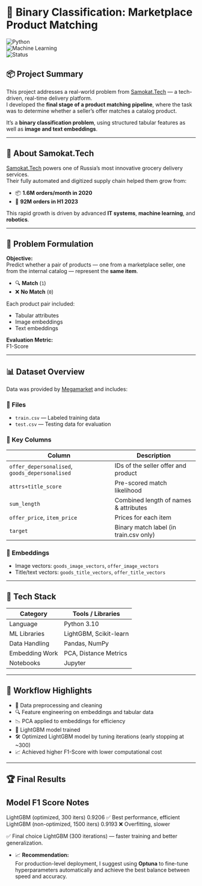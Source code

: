 # 🧠 Binary Classification: Marketplace Product Matching  
![Python](https://img.shields.io/badge/Python-3.10-blue?logo=python)  
![Machine Learning](https://img.shields.io/badge/Type-Machine%20Learning-green)  
![Status](https://img.shields.io/badge/Status-Completed-brightgreen)

## 📦 Project Summary  
This project addresses a real-world problem from [Samokat.Tech](https://samokat.tech) — a tech-driven, real-time delivery platform.  
I developed the **final stage of a product matching pipeline**, where the task was to determine whether a seller’s offer matches a catalog product.

It’s a **binary classification problem**, using structured tabular features as well as **image and text embeddings**.

---

## 🧾 About Samokat.Tech  
[Samokat.Tech](https://samokat.tech) powers one of Russia’s most innovative grocery delivery services.  
Their fully automated and digitized supply chain helped them grow from:

- 📦 **1.6M orders/month in 2020**  
- 🚀 **92M orders in H1 2023**  

This rapid growth is driven by advanced **IT systems**, **machine learning**, and **robotics**.

---

## 🧠 Problem Formulation  

**Objective:**  
Predict whether a pair of products — one from a marketplace seller, one from the internal catalog — represent the **same item**.

- 🔍 **Match** (`1`)  
- ❌ **No Match** (`0`)  

Each product pair included:
- Tabular attributes
- Image embeddings
- Text embeddings

**Evaluation Metric:**  
F1-Score

---

## 📊 Dataset Overview  

Data was provided by [Megamarket](https://megamarket.ru/) and includes:

### 📁 Files
- `train.csv` — Labeled training data  
- `test.csv` — Testing data for evaluation

### 🔑 Key Columns  
| Column | Description |
|--------|-------------|
| `offer_depersonalised`, `goods_depersonalised` | IDs of the seller offer and product |
| `attrs+title_score` | Pre-scored match likelihood |
| `sum_length` | Combined length of names & attributes |
| `offer_price`, `item_price` | Prices for each item |
| `target` | Binary match label (in train.csv only) |

### 🔎 Embeddings  
- Image vectors: `goods_image_vectors`, `offer_image_vectors`  
- Title/text vectors: `goods_title_vectors`, `offer_title_vectors`

---

## 🔨 Tech Stack  

| Category        | Tools / Libraries                    |
|----------------|---------------------------------------|
| Language        | Python 3.10                          |
| ML Libraries    | LightGBM, Scikit-learn     |
| Data Handling   | Pandas, NumPy                        |
| Embedding Work  | PCA, Distance Metrics                |
| Notebooks       | Jupyter                              |

---
## 🚀 Workflow Highlights

- 🧹 Data preprocessing and cleaning
- 🔍 Feature engineering on embeddings and tabular data
- 📉 PCA applied to embeddings for efficiency
- 🧠 LightGBM model trained
- 🛠️ Optimized LightGBM model by tuning iterations (early stopping at ~300)
- 📈 Achieved higher F1-Score with lower computational cost

---

## 🏆 Final Results  

 Model          F1 Score  Notes 
--------------------------------
 LightGBM (optimized, 300 iters)  0.9206  ✅ Best performance, efficient 
 LightGBM (non-optimized, 1500 iters)  0.9193  ❌ Overfitting, slower 

✅ Final choice LightGBM (300 iterations) — faster training and better generalization.

- 📈 **Recommendation:**  
  For production-level deployment, I suggest using **Optuna** to fine-tune hyperparameters automatically and achieve the best balance between speed and accuracy.



